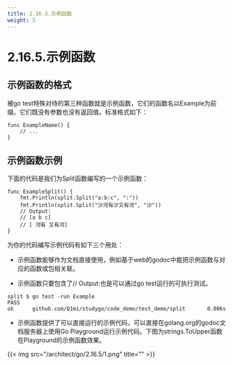 ```yaml
---
title: 2.16.5.示例函数
weight: 5
---
```

# 2.16.5.示例函数
## 示例函数的格式
被go test特殊对待的第三种函数就是示例函数，它们的函数名以Example为前缀。它们既没有参数也没有返回值。标准格式如下：

```aidl
func ExampleName() {
    // ...
}
```

## 示例函数示例
下面的代码是我们为Split函数编写的一个示例函数：

```aidl
func ExampleSplit() {
	fmt.Println(split.Split("a:b:c", ":"))
	fmt.Println(split.Split("沙河有沙又有河", "沙"))
	// Output:
	// [a b c]
	// [ 河有 又有河]
}

```
为你的代码编写示例代码有如下三个用处：

* 示例函数能够作为文档直接使用，例如基于web的godoc中能把示例函数与对应的函数或包相关联。

* 示例函数只要包含了// Output:也是可以通过go test运行的可执行测试。
```aidl
split $ go test -run Example
PASS
ok      github.com/Q1mi/studygo/code_demo/test_demo/split       0.006s
```

* 示例函数提供了可以直接运行的示例代码，可以直接在golang.org的godoc文档服务器上使用Go Playground运行示例代码。下图为strings.ToUpper函数在Playground的示例函数效果。

{{< img src="/architect/go/2.16.5/1.png" title="" >}}
